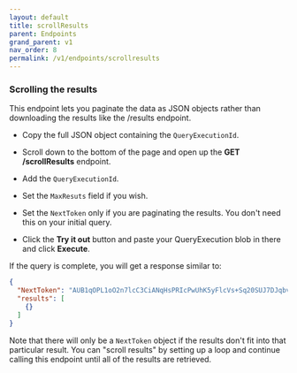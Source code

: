 ```yaml
---
layout: default
title: scrollResults
parent: Endpoints
grand_parent: v1
nav_order: 8
permalink: /v1/endpoints/scrollresults
---
```



### Scrolling the results
This endpoint lets you paginate the data as JSON objects rather than downloading the results like the /results endpoint.


- Copy the full JSON object containing the `QueryExecutionId`.
- Scroll down to the bottom of the page and open up the **GET /scrollResults** endpoint.
- Add the `QueryExecutionId`.
- Set the `MaxResuts` field if you wish.
- Set the `NextToken` only if you are paginating the results.  You don't need this on your initial query.

- Click the **Try it out** button and paste your QueryExecution blob in there and click **Execute**.

If the query is complete, you will get a response similar to:

```json
{
  "NextToken": "AUB1qOPL1oO2n7lcC3CiANqHsPRIcPwUhK5yFlcVs+Sq20SUJ7DJqbvbF3N9TikGKCLWqRn4IrwZSmVc6K7MCvB/9ooRt5bDnw==",
  "results": [
    {}
  ]
}
```

Note that there will only be a `NextToken` object if the results don't fit into that particular result.  You can "scroll results" by setting up a loop and continue calling this endpoint until all of the results are retrieved.